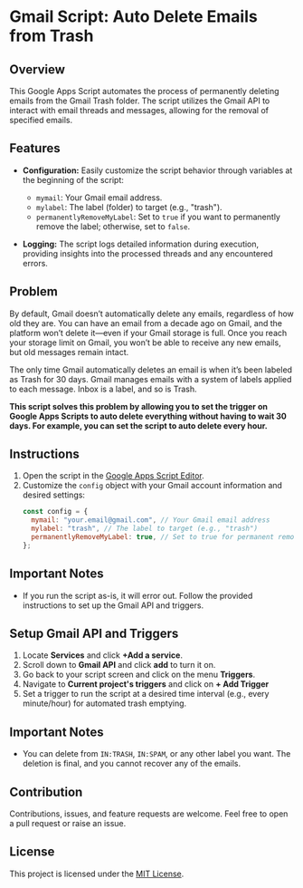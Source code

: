 # Gmail Script: Auto Delete Emails from Trash

## Overview

This Google Apps Script automates the process of permanently deleting emails from the Gmail Trash folder. The script utilizes the Gmail API to interact with email threads and messages, allowing for the removal of specified emails.

## Features

- **Configuration:** Easily customize the script behavior through variables at the beginning of the script:
  - `mymail`: Your Gmail email address.
  - `mylabel`: The label (folder) to target (e.g., "trash").
  - `permanentlyRemoveMyLabel`: Set to `true` if you want to permanently remove the label; otherwise, set to `false`.

- **Logging:** The script logs detailed information during execution, providing insights into the processed threads and any encountered errors.

## Problem

By default, Gmail doesn’t automatically delete any emails, regardless of how old they are. You can have an email from a decade ago on Gmail, and the platform won’t delete it—even if your Gmail storage is full. Once you reach your storage limit on Gmail, you won’t be able to receive any new emails, but old messages remain intact.

The only time Gmail automatically deletes an email is when it’s been labeled as Trash for 30 days. Gmail manages emails with a system of labels applied to each message. Inbox is a label, and so is Trash.

**This script solves this problem by allowing you to set the trigger on Google Apps Scripts to auto delete everything without having to wait 30 days. For example, you can set the script to auto delete every hour.**

## Instructions

1. Open the script in the [Google Apps Script Editor](https://script.google.com/).
2. Customize the `config` object with your Gmail account information and desired settings:
    ```javascript
    const config = {
      mymail: "your.email@gmail.com", // Your Gmail email address
      mylabel: "trash", // The label to target (e.g., "trash")
      permanentlyRemoveMyLabel: true, // Set to true for permanent removal, false otherwise
    };
    ```

## Important Notes

- If you run the script as-is, it will error out. Follow the provided instructions to set up the Gmail API and triggers.

## Setup Gmail API and Triggers

1. Locate **Services** and click **+Add a service**.
2. Scroll down to **Gmail API** and click **add** to turn it on.
3. Go back to your script screen and click on the menu **Triggers**.
4. Navigate to **Current project's triggers** and click on **+ Add Trigger**
5. Set a trigger to run the script at a desired time interval (e.g., every minute/hour) for automated trash emptying.

## Important Notes

- You can delete from `IN:TRASH`, `IN:SPAM`, or any other label you want. The deletion is final, and you cannot recover any of the emails.

## Contribution

Contributions, issues, and feature requests are welcome. Feel free to open a pull request or raise an issue.

## License

This project is licensed under the [MIT License](LICENSE).

